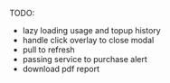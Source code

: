 TODO:
- lazy loading usage and topup history
- handle click overlay to close modal
- pull to refresh
- passing service to purchase alert
- download pdf report
